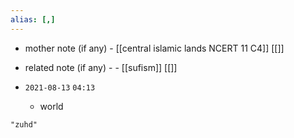 ```yaml
---
alias: [,]
---
```

- mother note (if any)
		- [[central islamic lands NCERT 11 C4]] [[]]
- related note (if any) -
		- [[sufism]] [[]]


- `2021-08-13`  `04:13`
	- world

```query
"zuhd"
```

